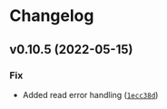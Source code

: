# Changelog

<!--next-version-placeholder-->

## v0.10.5 (2022-05-15)
### Fix
* Added read error handling ([`1ecc38d`](https://github.com/goincrypto/cryptocom-exchange/commit/1ecc38dbd529268de689fb2a5824c339e4a2f4d8))
